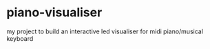 # piano-visualiser
my project to build an interactive led visualiser for midi piano/musical keyboard
